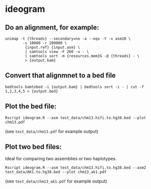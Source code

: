 # ideogram

## Do an alignment, for example:
```
unimap -t {threads} --secondary=no -a --eqx -Y -x asm20 \
        -s 10000 -r 200000 \
         {input.ref} {input.asm} \
         | samtools view -F 260 -u - \
         | samtools sort -m {resources.mem}G -@ {threads} - \
         > {output.bam}
```
## Convert that alignmnet to a bed file 
```
bedtools bamtobed -i {output.bam} | bedtools sort -i - | cut -f 1,2,3,4,5 > {output.bed}
```
## Plot the bed file:  
```
Rscript ideogram.R --asm test_data/chm13.hifi.to.hg38.bed --plot chm13.pdf
```
(see `test_data/chm13.pdf` for example output)

## Plot two bed files:
Ideal for comparing two assemblies or two haplotypes.
```
Rscript ideogram.R --asm test_data/chm13.hifi.to.hg38.bed --asm2 test_data/AK1.to.hg38.bed --plot chm13_ak1.pdf
```
(see `test_data/chm13_ak1.pdf` for example output)




